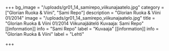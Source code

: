 +++
bg_image = "/uploads/gr01_14_samirepo_viikunajaatelo.jpg"
category = ["Glorian Ruoka & Viini", "Sami Repo"]
description = "Glorian Ruoka & Viini 01/2014"
image = "/uploads/gr01_14_samirepo_viikunajaatelo.jpg"
title = "Glorian Ruoka & Viini 01/2014 Viikunajäätelö Kuvaaja: Sami Repo"
[[information]]
info = "Sami Repo"
label = "Kuvaaja"
[[information]]
info = "Glorian Ruoka & Viini"
label = "Lehti"

+++
